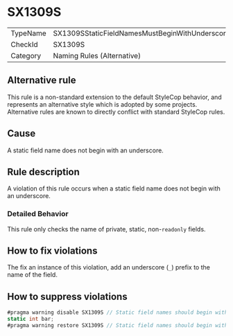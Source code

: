 ﻿# SX1309S

<table>
<tr>
  <td>TypeName</td>
  <td>SX1309SStaticFieldNamesMustBeginWithUnderscore</td>
</tr>
<tr>
  <td>CheckId</td>
  <td>SX1309S</td>
</tr>
<tr>
  <td>Category</td>
  <td>Naming Rules (Alternative)</td>
</tr>
</table>

## Alternative rule

This rule is a non-standard extension to the default StyleCop behavior, and represents an alternative style which is
adopted by some projects. Alternative rules are known to directly conflict with standard StyleCop rules.

## Cause

A static field name does not begin with an underscore.

## Rule description

A violation of this rule occurs when a static field name does not begin with an underscore.

### Detailed Behavior

This rule only checks the name of private, static, non-`readonly` fields.

## How to fix violations

The fix an instance of this violation, add an underscore (`_`) prefix to the name of the field.

## How to suppress violations

```csharp
#pragma warning disable SX1309S // Static field names should begin with underscore
static int bar;
#pragma warning restore SX1309S // Static field names should begin with underscore
```
